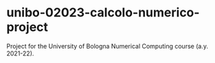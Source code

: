 # unibo-02023-calcolo-numerico-project
Project for the University of Bologna Numerical Computing course (a.y. 2021-22).
